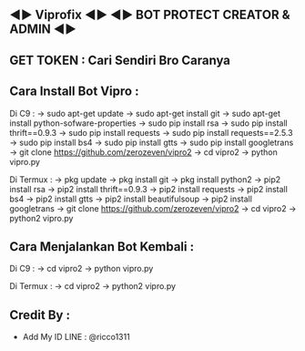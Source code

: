 ◄► Viprofix ◄►
◄► BOT PROTECT CREATOR & ADMIN ◄►
------
GET TOKEN : Cari Sendiri Bro Caranya 
------
Cara Install Bot Vipro :
------
Di C9 :
-> sudo apt-get update
-> sudo apt-get install git
-> sudo apt-get install python-sofware-properties
-> sudo pip install rsa
-> sudo pip install thrift==0.9.3
-> sudo pip install requests
-> sudo pip install requests==2.5.3
-> sudo pip install bs4
-> sudo pip install gtts
-> sudo pip install googletrans
-> git clone https://github.com/zerozeven/vipro2
-> cd vipro2
-> python vipro.py

Di Termux :
-> pkg update
-> pkg install git
-> pkg install python2
-> pip2 install rsa
-> pip2 install thrift==0.9.3
-> pip2 install requests
-> pip2 install bs4
-> pip2 install gtts
-> pip2 install beautifulsoup
-> pip2 install googletrans
-> git clone https://github.com/zerozeven/vipro2
-> cd vipro2
-> python2 vipro.py

Cara Menjalankan Bot Kembali :
------
Di C9 :
-> cd vipro2
-> python vipro.py

Di Termux :
-> cd vipro2
-> python2 vipro.py


Credit By :
------
- Add My ID LINE : @ricco1311

